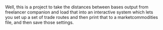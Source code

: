 Well, this is a project to take the distances between bases output from freelancer companion and load that into an interactive system which lets you set up a set of trade routes and then print that to a marketcommodities file, and then save those settings. 
